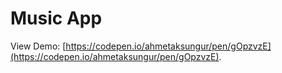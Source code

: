 # Music App
View Demo: [https://codepen.io/ahmetaksungur/pen/gOpzvzE](https://codepen.io/ahmetaksungur/pen/gOpzvzE).

